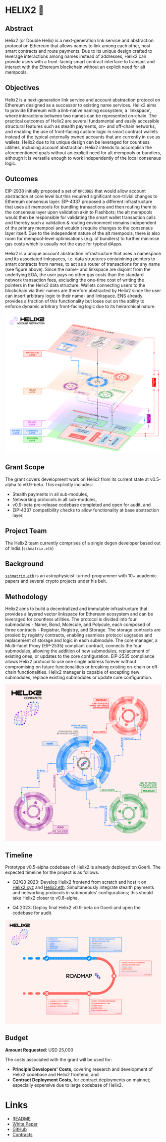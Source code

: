 # HELIX2 🧬

## Abstract
Helix2 (or Double Helix) is a next-generation link service and abstraction protocol on Ethereum that allows names to link among each other, host smart contracts and route payments. Due to its unique design crafted to leverage interactions among names instead of addresses, Helix2 can provide users with a front-facing smart contract interface to transact and interact with the Ethereum blockchain without an explicit need for alt mempools.

## Objectives
Helix2 is a next-generation link service and account abstraction protocol on Ethereum designed as a successor to existing name services. Helix2 aims to provide Ethereum with a link-native naming ecosystem, a 'linkspace', where interactions between two names can be represented on-chain. The practical outcomes of Helix2 are several fundamental and easily accessible structural features such as stealth payments, on- and off-chain networks, and enabling the use of front-facing custom logic in smart contract wallets instead of the typical externally owned accounts that are currently in use as wallets. Helix2 due to its unique design can be leveraged for countless utilities, including account abstraction. Helix2 intends to accomplish the aforementioned goals without an explicit need for alt mempools or bundlers, although it is versatile enough to work independently of the local consensus logic.

## Outcomes

EIP-2938 initially proposed a set of `OPCODES` that would allow account abstraction at core level but this required significant non-trivial changes to Ethereum consensus layer. EIP-4337 proposed a different infrastructure that uses alt mempools for bundling transactions and then routing them to the consensus layer upon validation akin to Flashbots; the alt mempools would then be responsible for validating the smart wallet transaction calls and thereby such a validation & routing environment remains independent of the primary mempool and wouldn't require changes to the consensus layer itself. Due to the independent nature of the alt mempools, there is also room for mempool-level optimisations (e.g. of bundlers) to further minimise gas costs which is usually not the case for typical dApps.

Helix2 is a unique account abstraction infrastructure that uses a namespace and its associated linkspaces, i.e. data structures containining pointers to smart contracts from names, to act as a router of transactions for any name (see figure above). Since the name- and linkspace are disjoint from the underlying EOA, the user pays no other gas costs than the standard network transaction fees, excluding the one-time cost of writing the pointers in the Helix2 data structure. Wallets connecting users to the blockchain via their names are therefore abstracted by Helix2 since the user can insert arbitrary logic to their name- and linkspace. ENS already provides a fraction of this functionality but loses out on the ability to enforce dynamic arbitrary front-facing logic due to its heirarchical nature.

![](https://raw.githubusercontent.com/helix-coupler/resources/master/schema/png/abstraction.png)

## Grant Scope
The grant covers development work on Helix2 from its current state at v0.5-alpha to v0.9-beta. This explicitly includes:

- Stealth payments in all sub-modules,
- Networking protocols in all sub-modules,
- v0.9-beta pre-release codebase completed and open for audit, and
- EIP-4337 compatibility checks to allow functionality at base abstraction layer.

## Project Team
The Helix2 team currently comprises of a single degen developer based out of India (`sshmatrix.eth`)

## Background
[`sshmatrix.eth`](https://sshmatrix.eth.limo) is an astrophysicist-turned-programmer with 10+ academic papers and several crypto projects under his belt.

## Methodology
Helix2 aims to build a decentralized and immutable infrastructure that provides a layered vector linkspace for Ethereum ecosystem and can be leveraged for countless utilities. The protocol is divided into four submodules - Name, Bond, Molecule, and Polycule, each composed of three contracts - Registrar, Registry, and Storage. The storage contracts are proxied by registry contracts, enabling seamless protocol upgrades and replacement of storage and logic in each submodule. The core manager, a Multi-facet Proxy (EIP-2535) compliant contract, connects the four submodules, allowing the addition of new submodules, replacement of existing ones, or updates to the core configuration. EIP-2535 compliance allows Helix2 protocol to use one single address forever without compromising on future functionalities or breaking existing on-chain or off-chain functionalities. Helix2 manager is capable of excepting new submodules, replace existing submodules or update core configuration.

![](https://raw.githubusercontent.com/helix-coupler/resources/master/schema/png/contracts.png)

## Timeline
Prototype v0.5-alpha codebase of Helix2 is already deployed on Goerli. The expected timeline for the project is as follows:

- Q2/Q3 2023: Develop Helix2 frontend from scratch and host it on [Helix2.xyz](https://helix2.xyz) and [Helix2.eth](https://helix2.eth.limo). Simultaneously integrate stealth payments and networking protocols in submodules' configurations; this should take Helix2 closer to v0.8-alpha.

- Q4 2023: Deploy final Helix2 v0.9-beta on Goerli and open the codebase for audit.

![](https://raw.githubusercontent.com/helix-coupler/resources/master/schema/png/roadmap.png)

## Budget
**Amount Requested:** USD 25,000

The costs associated with the grant will be used for:

- **Principle Developers' Costs**, covering research and development of Helix2 codebase and Helix2 frontend, and
- **Contract Deployment Costs**, for contract deployments on mainnet; especially expensive due to large codebase of Helix2.

# Links

- [README](https://helix-coupler.github.io/resources/)
- [White Paper](https://github.com/helix-coupler/resources/blob/master/yellow-paper/helix2.pdf)
- [GitHub](https://github.com/helix-coupler/)
- [Contracts](https://github.com/helix-coupler/helix2-contracts)
